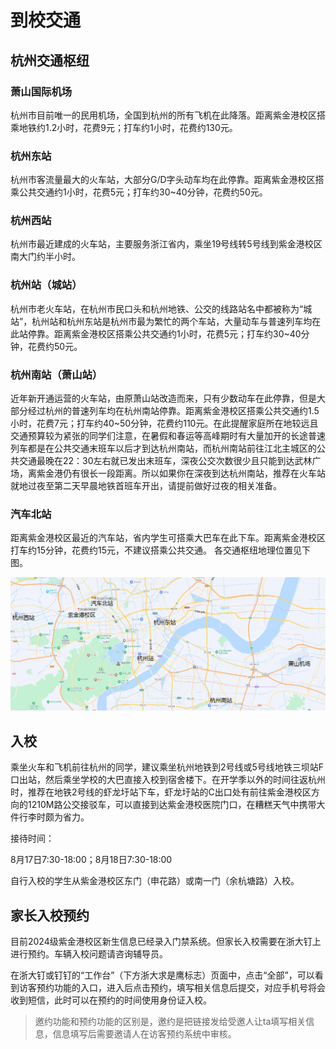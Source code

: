 # 到校交通

## 杭州交通枢纽

### 萧山国际机场

杭州市目前唯一的民用机场，全国到杭州的所有飞机在此降落。距离紫金港校区搭乘地铁约1.2小时，花费9元；打车约1小时，花费约130元。

### 杭州东站

杭州市客流量最大的火车站，大部分G/D字头动车均在此停靠。距离紫金港校区搭乘公共交通约1小时，花费5元；打车约30~40分钟，花费约50元。

### 杭州西站

杭州市最近建成的火车站，主要服务浙江省内，乘坐19号线转5号线到紫金港校区南大门约半小时。

### 杭州站（城站）

杭州市老火车站，在杭州市民口头和杭州地铁、公交的线路站名中都被称为“城站”，杭州站和杭州东站是杭州市最为繁忙的两个车站，大量动车与普速列车均在此站停靠。距离紫金港校区搭乘公共交通约1小时，花费5元；打车约30~40分钟，花费约50元。

### 杭州南站（萧山站）

近年新开通运营的火车站，由原萧山站改造而来，只有少数动车在此停靠，但是大部分经过杭州的普速列车均在杭州南站停靠。距离紫金港校区搭乘公共交通约1.5小时，花费7元；打车约40~50分钟，花费约110元。在此提醒家庭所在地较远且交通预算较为紧张的同学们注意，在暑假和春运等高峰期时有大量加开的长途普速列车都是在公共交通末班车以后才到达杭州南站，而杭州南站前往江北主城区的公共交通最晚在22：30左右就已发出末班车，深夜公交次数很少且只能到达武林广场，离紫金港仍有很长一段距离。所以如果你在深夜到达杭州南站，推荐在火车站就地过夜至第二天早晨地铁首班车开出，请提前做好过夜的相关准备。

### 汽车北站

距离紫金港校区最近的汽车站，省内学生可搭乘大巴车在此下车。距离紫金港校区打车约15分钟，花费约15元，不建议搭乘公共交通。
各交通枢纽地理位置见下图。

![transporation](../assets/transportation.webp)

## 入校

乘坐火车和飞机前往杭州的同学，建议乘坐杭州地铁到2号线或5号线地铁三坝站F口出站，然后乘坐学校的大巴直接入校到宿舍楼下。在开学季以外的时间往返杭州时，推荐在地铁2号线的虾龙圩站下车，虾龙圩站的C出口处有前往紫金港校区方向的1210M路公交接驳车，可以直接到达紫金港校医院门口，在糟糕天气中携带大件行李时颇为省力。

接待时间：

8月17日7:30-18:00；8月18日7:30-18:00

自行入校的学生从紫金港校区东门（申花路）或南一门（余杭塘路）入校。

## 家长入校预约

目前2024级紫金港校区新生信息已经录入门禁系统。但家长入校需要在浙大钉上进行预约。车辆入校问题请咨询辅导员。

在浙大钉或钉钉的“工作台”（下方浙大求是鹰标志）页面中，点击“全部”，可以看到访客预约功能的入口，进入后点击预约，填写相关信息后提交，对应手机号将会收到短信，此时可以在预约的时间使用身份证入校。

> 邀约功能和预约功能的区别是，邀约是把链接发给受邀人让ta填写相关信息，信息填写后需要邀请人在访客预约系统中审核。
